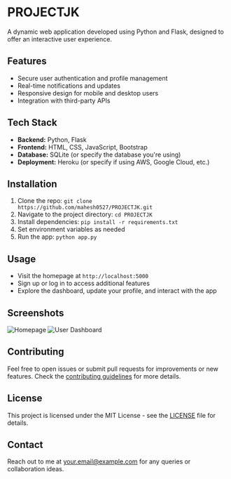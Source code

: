 # PROJECTJK

A dynamic web application developed using Python and Flask, designed to offer an interactive user experience.

## Features
- Secure user authentication and profile management
- Real-time notifications and updates
- Responsive design for mobile and desktop users
- Integration with third-party APIs

## Tech Stack
- **Backend:** Python, Flask
- **Frontend:** HTML, CSS, JavaScript, Bootstrap
- **Database:** SQLite (or specify the database you're using)
- **Deployment:** Heroku (or specify if using AWS, Google Cloud, etc.)

## Installation
1. Clone the repo: `git clone https://github.com/mahesh0527/PROJECTJK.git`
2. Navigate to the project directory: `cd PROJECTJK`
3. Install dependencies: `pip install -r requirements.txt`
4. Set environment variables as needed
5. Run the app: `python app.py`

## Usage
- Visit the homepage at `http://localhost:5000`
- Sign up or log in to access additional features
- Explore the dashboard, update your profile, and interact with the app

## Screenshots
![Homepage](path/to/homepage-screenshot.png)
![User Dashboard](path/to/dashboard-screenshot.png)

## Contributing
Feel free to open issues or submit pull requests for improvements or new features. Check the [contributing guidelines](CONTRIBUTING.md) for more details.

## License
This project is licensed under the MIT License - see the [LICENSE](LICENSE) file for details.

## Contact
Reach out to me at [your.email@example.com](mailto:your.email@example.com) for any queries or collaboration ideas.
